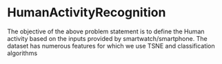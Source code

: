 # HumanActivityRecognition

The objective of the above problem statement is to define the Human activity based on the inputs provided by smartwatch/smartphone. The dataset has numerous features for which we use TSNE and classification algorithms
